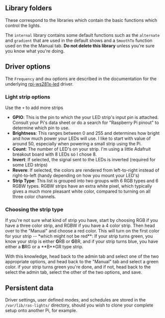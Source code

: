 ## Library folders

These correspond to the libraries which contain the basic functions which control the lights.

The `internal` library contains some default functions such as the `alternate`
and `gradient` that are used in the default shows and a `SmoothTo` function used
on the the Manual tab. **Do not delete this library** unless you're sure you
know what you're doing.

## Driver options

The `Frequency` and `dma` options are described in the documentation for the
underlying
[rpi-ws281x-led](https://github.com/dsyomichev/rpi-ws281x-led#driver-configuration)
driver.

### Light strip options

Use the `+` to add more strips

-   **GPIO**: This is the pin to which the your LED strip's input pin is attached.
    Consult your Pi's data sheet or do a search for "Raspberry Pi pinout" to
    determine which pin to use.
-   **Brightness**: This ranges between 0 and 255 and determines how bright and
    how much power your LEDs will use. I like to start with value of around 50,
    especially when powering a small strip using the Pi.
-   **Count**: The number of LED's on your strip. I'm using a little Adafruit
    breakout board with 8 LEDs so I chose 8.
-   **Invert**: If selected, the signal sent to the LEDs is inverted (required for some LED strips)
-   **Revere**: If selected, the colors are rendered from left-to-right instead of
    right-to-left (handy depending on how you mount your LED's)
-   **Strip Type**: This list is grouped into two groups with 6 RGB types and 6
    RGBW types. RGBW strips have an extra white pixel, which typically gives a much
    more pleasant white color, compared to turning on all three color channels.

### Choosing the strip type

If you're not sure what kind of strip you have, start by choosing RGB if you
have a three color strip, and RGBW if you have a 4 color strip. Then head
over to the "Manual" and choose a red color. This will turn on the first
color for your strip -- \*which might not be red**: If your strip turns
green, you know your strip is either **G**RB or **G**BR, and if your strip
turns blue, you have either a **B**RG or a **B\*\*GR type strip.

With this knowledge, head back to the admin tab and select one of the
two appropriate options, and head back to the "Manual" tab and select a
green color. if your strip turns green you're done, and if not, head back to
the select the admin tab, select the other of the two options, and save.

## Persistent data

Driver settings, user defined modes, and schedules are stored in the
`/var/lib/ras-lights/` directory, should you wish to clone your complete setup
onto another Pi, for example.
